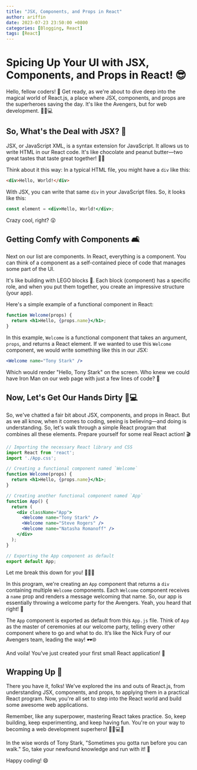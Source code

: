 ```yaml
---
title: "JSX, Components, and Props in React"
author: ariffin
date: 2023-07-23 23:50:00 +0800
categories: [Blogging, React]
tags: [React]
---
```


# Spicing Up Your UI with JSX, Components, and Props in React! 😎
Hello, fellow coders! 👋 Get ready, as we're about to dive deep into the magical world of React.js, a place where JSX, components, and props are the superheroes saving the day. It's like the Avengers, but for web development. 🦸‍♂️💻

## So, What's the Deal with JSX? 🤔
JSX, or JavaScript XML, is a syntax extension for JavaScript. It allows us to write HTML in our React code. It's like chocolate and peanut butter—two great tastes that taste great together! 🍫🥜

Think about it this way: In a typical HTML file, you might have a `div` like this:

```html
<div>Hello, World!</div>
```
With JSX, you can write that same `div` in your JavaScript files. So, it looks like this:

```jsx
const element = <div>Hello, World!</div>;
```
Crazy cool, right? 😲

## Getting Comfy with Components 🛋
Next on our list are components. In React, everything is a component. You can think of a component as a self-contained piece of code that manages some part of the UI.

It's like building with LEGO blocks 🧱. Each block (component) has a specific role, and when you put them together, you create an impressive structure (your app).

Here's a simple example of a functional component in React:

```jsx
function Welcome(props) {
  return <h1>Hello, {props.name}</h1>;
}
```

In this example, `Welcome` is a functional component that takes an argument, `props`, and returns a React element. If we wanted to use this `Welcome` component, we would write something like this in our JSX:

```jsx
<Welcome name="Tony Stark" />
```

Which would render "Hello, Tony Stark" on the screen. Who knew we could have Iron Man on our web page with just a few lines of code? 🤩

## Now, Let's Get Our Hands Dirty 👐💻
So, we've chatted a fair bit about JSX, components, and props in React. But as we all know, when it comes to coding, seeing is believing—and doing is understanding. So, let's walk through a simple React program that combines all these elements. Prepare yourself for some real React action! 🎬

```jsx
// Importing the necessary React library and CSS
import React from 'react';
import './App.css';

// Creating a functional component named `Welcome`
function Welcome(props) {
  return <h1>Hello, {props.name}</h1>;
}

// Creating another functional component named `App`
function App() {
  return (
    <div className="App">
      <Welcome name="Tony Stark" />
      <Welcome name="Steve Rogers" />
      <Welcome name="Natasha Romanoff" />
    </div>
  );
}

// Exporting the App component as default
export default App;
```

Let me break this down for you! 🕵️‍♂️💡

In this program, we're creating an `App` component that returns a `div` containing multiple `Welcome` components. Each `Welcome` component receives a `name` prop and renders a message welcoming that name. So, our app is essentially throwing a welcome party for the Avengers. Yeah, you heard that right! 🎉

The `App` component is exported as default from this `App.js` file. Think of `App` as the master of ceremonies at our welcome party, telling every other component where to go and what to do. It’s like the Nick Fury of our Avengers team, leading the way! 🕶️🌐

And voila! You've just created your first small React application! 🥳

## Wrapping Up 🎁
There you have it, folks! We've explored the ins and outs of React.js, from understanding JSX, components, and props, to applying them in a practical React program. Now, you're all set to step into the React world and build some awesome web applications.

Remember, like any superpower, mastering React takes practice. So, keep building, keep experimenting, and keep having fun. You're on your way to becoming a web development superhero! 🦸‍♀️💻🎉

In the wise words of Tony Stark, "Sometimes you gotta run before you can walk." So, take your newfound knowledge and run with it! 🚀

Happy coding! 😄
